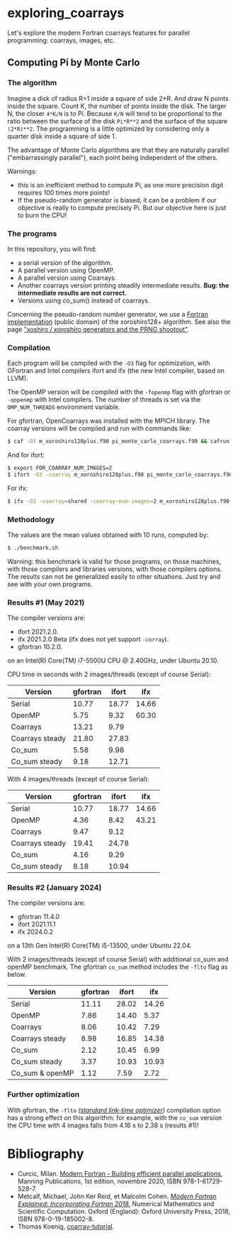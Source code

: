 # exploring_coarrays

Let's explore the modern Fortran coarrays features for parallel programming: coarrays, images, etc.

## Computing Pi by Monte Carlo

### The algorithm

Imagine a disk of radius R=1 inside a square of side 2*R. And draw N points inside the square. Count K, the number of points inside the disk. The larger N, the closer `4*K/N` is to Pi. Because `K/N` will tend to be proportional to the ratio between the surface of the disk `Pi*R**2` and the surface of the square `(2*R)**2`. The programming is a little optimized by considering only a quarter disk inside a square of side 1.

The advantage of Monte Carlo algorithms are that they are naturally parallel ("embarrassingly parallel"), each point being independent of the others.

Warnings:

* this is an inefficient method to compute Pi, as one more precision digit requires 100 times more points!
* If the pseudo-random generator is biased, it can be a problem if our objective is really to compute precisely Pi. But our objective here is just to burn the CPU!

### The programs

In this repository, you will find:

* a serial version of the algorithm.
* A parallel version using OpenMP.
* A parallel version using Coarrays.
* Another coarrays version printing steadily intermediate results. **Bug: the intermediate results are not correct.**
* Versions using co_sum() instead of coarrays.

Concerning the pseudo-random number generator, we use a [Fortran implementation](https://github.com/jannisteunissen/xoroshiro128plus_fortran) (public domain) of the xoroshiro128+ algorithm. See also the page ["xoshiro / xoroshiro generators and the PRNG shootout"](https://prng.di.unimi.it/).


### Compilation

Each program will be compiled with the `-O3` flag for optimization, with GFortran and Intel compilers ifort and ifx (the new Intel compiler, based on LLVM). 

The OpenMP version will be compiled with the `-fopenmp` flag with gfortran or `-qopenmp` with Intel compilers. The number of threads is set via the `OMP_NUM_THREADS` environment variable.

For gfortran, OpenCoarrays was installed with the MPICH library. The coarray versions will be compiled and run with commands like:

```bash
$ caf -O3 m_xoroshiro128plus.f90 pi_monte_carlo_coarrays.f90 && cafrun -n 2 ./a.out
```

And for ifort:

```bash
$ export FOR_COARRAY_NUM_IMAGES=2
$ ifort -O3 -coarray m_xoroshiro128plus.f90 pi_monte_carlo_coarrays.f90 && ./a.out
```

For ifx:

```bash
$ ifx -O3 -coarray=shared -coarray-num-images=2 m_xoroshiro128plus.f90 pi_monte_carlo_coarrays.f90
```

### Methodology

The values are the mean values obtained with 10 runs, computed by:

```bash
$ ./benchmark.sh
```

Warning: this benchmark is valid for those programs, on those machines, with those compilers and libraries versions, with those compilers options. The results can not be generalized easily to other situations. Just try and see with your own programs. 

### Results #1 (May 2021)

The compiler versions are:

* ifort 2021.2.0.
* ifx 2021.2.0 Beta (ifx does not yet support `-corray`).
* gfortran 10.2.0.

on an Intel(R) Core(TM) i7-5500U CPU @ 2.40GHz, under Ubuntu 20.10.


CPU time in seconds with 2 images/threads (except of course Serial):

| Version              | gfortran | ifort   | ifx     |
| -------------------- | -------- | ------- | ------- |
| Serial               |  10.77   | 18.77   | 14.66   |
| OpenMP               |   5.75   |  9.32   | 60.30   |
| Coarrays             |  13.21   |  9.79   |         |
| Coarrays steady      |  21.80   | 27.83   |         |
| Co_sum               |   5.58   |  9.98   |         |
| Co_sum steady        |   9.18   | 12.71   |         |

With 4 images/threads (except of course Serial):

| Version              | gfortran | ifort   | ifx     |
| -------------------- | -------- | ------- | ------- |
| Serial               |  10.77   | 18.77   | 14.66   |
| OpenMP               |   4.36   |  8.42   | 43.21   |
| Coarrays             |   9.47   |  9.12   |         |
| Coarrays steady      |  19.41   | 24.78   |         |
| Co_sum               |   4.16   |  9.29   |         |
| Co_sum steady        |   8.18   | 10.94   |         |


### Results #2 (January 2024)

The compiler versions are:
* gfortran 11.4.0
* ifort 2021.11.1
* ifx 2024.0.2

on a 13th Gen Intel(R) Core(TM) i5-13500, under Ubuntu 22.04.

With 2 images/threads (except of course Serial) with additional co_sum and openMP benchmark. The gfortran `co_sum` method includes the `-flto` flag as below.


| Version              | gfortran | ifort   | ifx     |
| -------------------- | -------- | ------- | ------- |
| Serial               |  11.11   | 28.02   | 14.26   |
| OpenMP               |  7.86    | 14.40   | 5.37    |
| Coarrays             |  8.06    | 10.42   | 7.29    |
| Coarrays steady      |  8.98    | 16.85   | 14.38   |
| Co_sum               |  2.12    | 10.45   | 6.99    |
| Co_sum steady        |  3.37    | 10.93   | 10.93   |
| Co_sum & openMP      |  1.12    | 7.59    | 2.72    |


### Further optimization

With gfortran, the `-flto` *([standard link-time optimizer](https://gcc.gnu.org/onlinedocs/gcc/Optimize-Options.html))* compilation option has a strong effect on this algorithm: for example, with the `co_sum` version the CPU time with 4 images falls from 4.16 s to 2.38 s (results #1)! 


# Bibliography

* Curcic, Milan. [Modern Fortran - Building efficient parallel applications](https://learning.oreilly.com/library/view/-/9781617295287/?ar), Manning Publications, 1st edition, novembre 2020, ISBN 978-1-61729-528-7.
* Metcalf, Michael, John Ker Reid, et Malcolm Cohen. *[Modern Fortran Explained: Incorporating Fortran 2018.](https://oxford.universitypressscholarship.com/view/10.1093/oso/9780198811893.001.0001/oso-9780198811893)* Numerical Mathematics and Scientific Computation. Oxford (England): Oxford University Press, 2018, ISBN 978-0-19-185002-8.
* Thomas Koenig, [coarray-tutorial](https://github.com/tkoenig1/coarray-tutorial/blob/main/tutorial.md).
